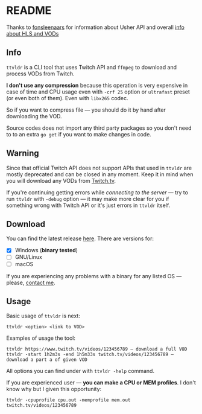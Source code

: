 # README

Thanks to [fonsleenaars](https://github.com/fonsleenaars/) for information about Usher API and overall [info about HLS and VODs](https://github.com/fonsleenaars/twitch-hls-vods)

## Info

``ttvldr`` is a CLI tool that uses Twitch API and ``ffmpeg`` to download and process VODs from Twitch.

**I don't use any compression** because this operation is very expensive in case of time and CPU usage even with ``-crf 25`` option or ``ultrafast`` preset (or even both of them). Even with ``libx265`` codec.

So if you want to compress file — you should do it by hand after downloading the VOD.

Source codes does not import any third party packages so you don't need to to an extra ``go get`` if you want to make changes in code.

## Warning

Since that official Twitch API does not support APIs that used in ``ttvldr`` are mostly deprecated and can be closed in any moment. Keep it in mind when you will download any VODs from [Twitch.tv](https://twitch.tv).

If you're continuing getting errors while _connecting to the server_ — try to run ``ttvldr`` with ``-debug`` option — it may make more clear for you if something wrong with Twitch API or it's just errors in ``ttvldr`` itself.

## Download

You can find the latest release [here](https://github.com/zerospiel/ttvldr/releases). There are versions for:

- [x] Windows (__binary tested__)
- [ ] GNU/Linux
- [ ] macOS

If you are experiencing any problems with a binary for any listed OS — please, [contact me](mailto:ww@bk.ru).

## Usage

Basic usage of ``ttvldr`` is next:

```raw
ttvldr <option> <link to VOD>
```

Examples of usage the tool:

```raw
ttvldr https://www.twitch.tv/videos/123456789 — download a full VOD
ttvldr -start 1h2m3s -end 1h5m33s twitch.tv/videos/123456789 — download a part a of given VOD
```

All options you can find under with ``ttvldr -help`` command.

If you are experienced user — **you can make a CPU or MEM profiles**. I don't know why but I given this opportunity:

```raw
ttvldr -cpuprofile cpu.out -memprofile mem.out twitch.tv/videos/123456789
```
